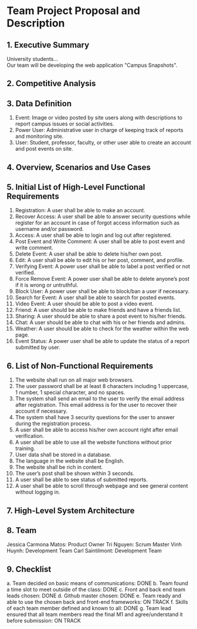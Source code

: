 # Team Project Proposal and Description


## 1. Executive Summary

University students...         
Our team will be developing the web application "Campus Snapshots".   


## 2. Competitive Analysis



## 3. Data Definition

1. Event: Image or video posted by site users along with descriptions to report campus issues or social activities.
2. Power User: Administrative user in charge of keeping track of reports and monitoring site.
3. User: Student, professor, faculty, or other user able to create an account and post events on site.


## 4. Overview, Scenarios and Use Cases



## 5. Initial List of High-Level Functional Requirements

1.	Registration: A user shall be able to make an account. 
2.	Recover Access: A user shall be able to answer security questions while register for an account in case of forgot access information such as username and/or password. 
3.	Access: A user shall be able to login and log out after registered. 
4.	Post Event and Write Comment: A user shall be able to post event and write comment.
5.	Delete Event: A user shall be able to delete his/her own post.
6.	Edit: A user shall be able to edit his or her post, comment, and profile.
7.	Verifying Event: A power user shall be able to label a post verified or not verified. 
8.	Force Remove Event: A power user shall be able to delete anyone’s post if it is wrong or untruthful.
9.	Block User: A power user shall be able to block/ban a user if necessary.
10.	Search for Event: A user shall be able to search for posted events. 
11.	Video Event: A user should be able to post a video event. 
12.	Friend: A user should be able to make friends and have a friends list.
13.	Sharing: A user should be able to share a post event to his/her friends.
14.	Chat: A user should be able to chat with his or her friends and admins.
15.	Weather: A user should be able to check for the weather within the web page. 
16. Event Status: A power user shall be able to update the status of a report submitted by user.


## 6. List of Non-Functional Requirements

1.	The website shall run on all major web browsers.
2.	The user password shall be at least 8 characters including 1 uppercase, 1 number, 1 special character, and no spaces. 
3.	The system shall send an email to the user to verify the email address after registration. This email address is for the user to recover their account if necessary. 
4.	The system shall have 3 security questions for the user to answer during the registration process. 
5.	A user shall be able to access his/her own account right after email verification.
6.	A user shall be able to use all the website functions without prior training.
7.	User data shall be stored in a database. 
8.	The language in the website shall be English.
9.	The website shall be rich in content.
10.	The user’s post shall be shown within 3 seconds. 
11. A user shall be able to see status of submitted reports.
12. A user shall be able to scroll through webpage and see general content without logging in.

## 7. High-Level System Architecture



## 8. Team 

Jessica Carmona Matos: Product Owner
Tri Nguyen: Scrum Master
Vinh Huynh: Development Team
Carl Saintilmont: Development Team


## 9. Checklist

a. Team decided on basic means of communications: DONE
b. Team found a time slot to meet outside of the class: DONE
c. Front and back end team leads chosen: DONE
d. Github master chosen: DONE
e. Team ready and able to use the chosen back and front-end frameworks: ON TRACK
f. Skills of each team member defined and known to all: DONE
g. Team lead ensured that all team members read the final M1 and agree/understand it before submission: ON TRACK


